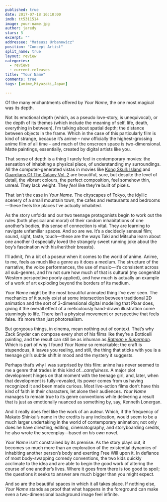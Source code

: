 ```yaml
---
published: true
date: 2017-07-18 16:10:00
imdb: tt5311514
image: your-name.jpg
author: jaredy
stars: 5
excerpt: ""
addressee: "Mateusz Urbanowicz"
position: "Concept Artist"
split_name: true
layout: review
categories: 
  - reviews
  - current-releases
title: "Your Name"
comments: true
tags: [anime,Miyazaki,Japan]

---
```


Of the many enchantments offered by _Your Name_, the one most magical was its depth.

Not its emotional depth (which, as a pseudo love-story, is unequivocal), or the depth of its themes (which include the meaning of self, life, death, everything in between). I’m talking about spatial depth; the distance between objects in the frame. Which in the case of this particularly film is kind of strange, because it’s anime – now officially the highest-grossing anime film of all time – and much of the onscreen space is two-dimensional. Matte paintings, essentially, created by digital artists like you.

That sense of depth is a thing I rarely feel in contemporary movies: the sensation of inhabiting a physical place, of understanding my surroundings. All the computer-generated vistas in movies like [Kong Skull: Island](http://www.dearcastandcrew.com/content/2017/3/13/kong-skull-island.html) and [Guardians Of The Galaxy Vol. 2](http://www.dearcastandcrew.com/content/2017/5/5/guardians-of-the-galaxy-vol-2.html) are beautiful, sure, but despite the level of detail, the vibrant colours, the perfect composition, feel somehow thin, unreal. They lack weight. They _feel_ like they’re built of pixels.

That isn’t the case in _Your Name_. The cityscapes of Tokyo, the idyllic scenery of a small mountain town, the cafes and restaurants and bedrooms—these feels like places I’ve actually inhabited.

As the story unfolds and our two teenage protagonists begin to work out the rules (both physical and moral) of their random inhabitations of one another’s bodies, this sense of connection is vital. They are learning to navigate unfamiliar spaces. And so are we. It’s a decidedly sensual film; sound, sight, taste, touch—these are the ways Taki and Mitsuha learn about one another (I especially loved the strangely sweet running joke about the boy’s fascination with his/her/their breasts).

I’ll admit, I’m a bit of a poseur when it comes to the world of anime. Anime, to me, feels as much like a genre as it does a medium. The structure of the narrative, the voice performances, the use of music—it’s consistent across all sub-genres, and I’m not sure how much of that is cultural (my congenital Western perspective poorly applied), and how much is actually an example of a work of art exploding beyond the borders of its medium.

_Your Name_ might be the most beautiful animated thing I’ve ever seen. The mechanics of it surely exist at some intersection between traditional 2D animation and the sort of 3-dimensional digital modeling that Pixar does, giving it the overall effect of a meticulously hand-drawn illustration come stunningly to life. There isn’t a physical movement or perspective that feels false. It’s more than just photorealism.

But gorgeous things, in cinema, mean nothing out of context. That’s why Zack Snyder can compose every shot of his films like they’re a Botticelli painting, and the result can still be as inhuman as [_Batman v Superman_](http://www.dearcastandcrew.com/content/2016/3/29/batman-v-superman-dawn-of-justice.html). Which is part of why I found _Your Name_ so remarkable; the craft is stupendous, it leaves you reeling, and still, the thing that sticks with you is a teenage girl’s subtle shift in mood and the mystery it suggests.

Perhaps that’s why I was surprised by this film: anime has never seemed to me a genre that trades in this kind of…_carefulness_. A major plot development hinges on that moment with the teenage girl, and, later, when that development is fully-revealed, its power comes from us having recognized it and been made curious. Most live-action films don’t have this kind of faith in their characters, let alone their audiences. _Your Name_ manages to remain true to its genre conventions while delivering a result that is just as emotionally nuanced as something by, say, Kenneth Lonergan.

And it really does feel like the work of an auteur. Which, if the frequency of Makato Shinkai’s name in the credits is any indication, would seem to be a much larger undertaking in the world of contemporary animation; not only does he have directing, editing, cinematography, and storyboarding credits, he also wrote the screenplay—based on _his own_ novel.

_Your Name_ isn’t constrained by its premise. As the story plays out, it becomes so much more than an exploration of the existential dynamics of inhabiting another person’s body and exerting Free Will upon it. In defiance of most body-swapping comedy conventions, the two kids quickly acclimate to the idea and are able to begin the good work of altering the course of one another’s lives. Where it goes from there is too good to spoil; the questions it seeks to answer are much bigger than you might expect.

And so are the beautiful spaces in which it all takes place. If nothing else, _Your Name_ stands as proof that what happens in the foreground can make even a two-dimensional background image feel infinite.
